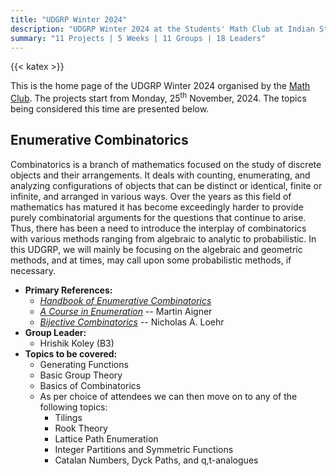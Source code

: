 ```yaml
---
title: "UDGRP Winter 2024"
description: "UDGRP Winter 2024 at the Students' Math Club at Indian Statistical Institute, Bangalore."
summary: "11 Projects | 5 Weeks | 11 Groups | 18 Leaders"
---
```


{{< katex >}}

This is the home page of the UDGRP Winter 2024 organised by the [Math Club](/). The projects start from Monday, 25<sup>th</sup> November, 2024. The topics being considered this time are presented below.

## Enumerative Combinatorics

Combinatorics is a branch of mathematics focused on the study of discrete objects and their arrangements. It deals with counting, enumerating, and analyzing configurations of objects that can be distinct or identical, finite or infinite, and arranged in various ways. Over the years as this field of mathematics has matured it has become exceedingly harder to provide purely combinatorial arguments for the questions that continue to arise. Thus, there has been a need to introduce the interplay of combinatorics with various methods ranging from algebraic to analytic to probabilistic. In this UDGRP, we will mainly be focusing on the algebraic and geometric methods, and at times, may call upon some probabilistic methods, if necessary.

- **Primary References:**
  - [_Handbook of Enumerative Combinatorics_]()
  - [_A Course in Enumeration_]() -- Martin Aigner
  - [_Bijective Combinatorics_]() -- Nicholas A. Loehr
- **Group Leader:**
  - Hrishik Koley (B3)
- **Topics to be covered:**
  - Generating Functions
  - Basic Group Theory
  - Basics of Combinatorics
  - As per choice of attendees we can then move on to any of the following topics:
    - Tilings
    - Rook Theory
    - Lattice Path Enumeration
    - Integer Partitions and Symmetric Functions
    - Catalan Numbers, Dyck Paths, and q,t-analogues
